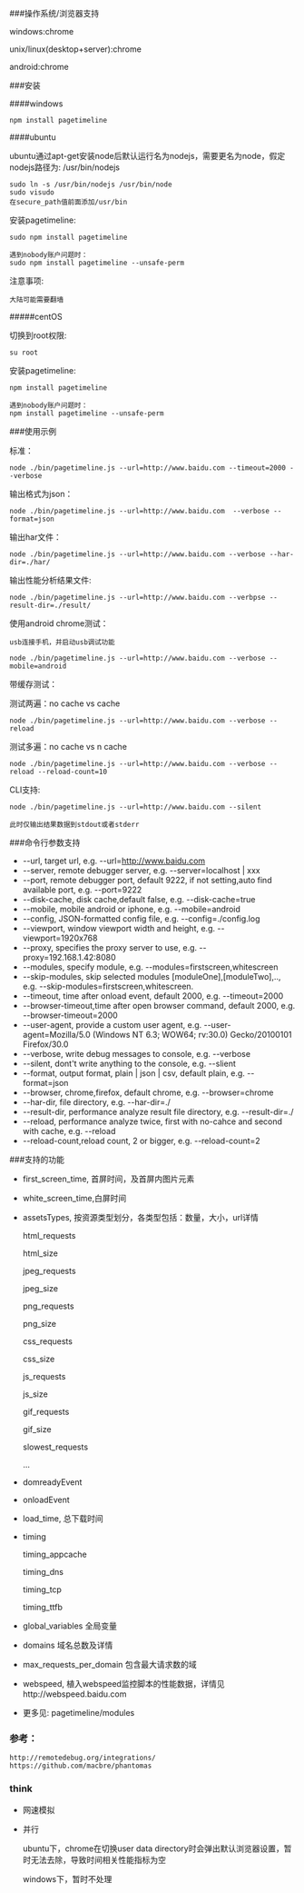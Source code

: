 ###操作系统/浏览器支持

windows:chrome

unix/linux(desktop+server):chrome

android:chrome

###安装

####windows

    npm install pagetimeline
    
####ubuntu

ubuntu通过apt-get安装node后默认运行名为nodejs，需要更名为node，假定nodejs路径为: /usr/bin/nodejs

    sudo ln -s /usr/bin/nodejs /usr/bin/node
    sudo visudo
    在secure_path值前面添加/usr/bin

安装pagetimeline:

    sudo npm install pagetimeline
    
    遇到nobody账户问题时：
    sudo npm install pagetimeline --unsafe-perm

注意事项:

    大陆可能需要翻墙

#####centOS

切换到root权限:

    su root

安装pagetimeline:
    
    npm install pagetimeline
    
    遇到nobody账户问题时：
    npm install pagetimeline --unsafe-perm

###使用示例

标准：

    node ./bin/pagetimeline.js --url=http://www.baidu.com --timeout=2000 --verbose
    
输出格式为json：

    node ./bin/pagetimeline.js --url=http://www.baidu.com  --verbose --format=json
    
输出har文件：

    node ./bin/pagetimeline.js --url=http://www.baidu.com --verbose --har-dir=./har/
    
输出性能分析结果文件:

    node ./bin/pagetimeline.js --url=http://www.baidu.com --verbpse --result-dir=./result/
    
使用android chrome测试：

    usb连接手机，并启动usb调试功能
    
    node ./bin/pagetimeline.js --url=http://www.baidu.com --verbose --mobile=android
    
带缓存测试：

测试两遍：no cache vs cache

    node ./bin/pagetimeline.js --url=http://www.baidu.com --verbose --reload

测试多遍：no cache vs n cache

    node ./bin/pagetimeline.js --url=http://www.baidu.com --verbose --reload --reload-count=10

CLI支持:
    
    node ./bin/pagetimeline.js --url=http://www.baidu.com --silent
    
    此时仅输出结果数据到stdout或者stderr

###命令行参数支持

* --url, target url, e.g. --url=http://www.baidu.com
* --server, remote debugger server, e.g. --server=localhost | xxx
* --port, remote debugger port, default 9222, if not setting,auto find available port, e.g. --port=9222
* --disk-cache, disk cache,default false, e.g. --disk-cache=true
* --mobile, mobile android or iphone, e.g. --mobile=android
* --config, JSON-formatted config file, e.g. --config=./config.log
* --viewport, window viewport width and height, e.g. --viewport=1920x768 
* --proxy, specifies the proxy server to use, e.g. --proxy=192.168.1.42:8080
* --modules, specify module, e.g. --modules=firstscreen,whitescreen
* --skip-modules, skip selected modules [moduleOne],[moduleTwo],.., e.g. --skip-modules=firstscreen,whitescreen.
* --timeout, time after onload event, default 2000, e.g. --timeout=2000
* --browser-timeout,time after open browser command, default 2000, e.g. --browser-timeout=2000
* --user-agent, provide a custom user agent, e.g. --user-agent=Mozilla/5.0 (Windows NT 6.3; WOW64; rv:30.0) Gecko/20100101 Firefox/30.0
* --verbose, write debug messages to console, e.g. --verbose
* --silent, dont\'t write anything to the console, e.g. --slient
* --format, output format, plain | json | csv, default plain, e.g. --format=json
* --browser, chrome,firefox, default chrome, e.g. --browser=chrome
* --har-dir, file directory, e.g. --har-dir=./
* --result-dir, performance analyze result file directory, e.g. --result-dir=./
* --reload, performance analyze twice, first with no-cahce and second with cache, e.g. --reload
* --reload-count,reload count, 2 or bigger, e.g. --reload-count=2


###支持的功能

* first_screen_time, 首屏时间，及首屏内图片元素

* white_screen_time,白屏时间

* assetsTypes, 按资源类型划分，各类型包括：数量，大小，url详情

    html_requests
    
    html_size
    
    jpeg_requests
    
    jpeg_size
    
    png_requests
    
    png_size
    
    css_requests
    
    css_size
    
    js_requests
    
    js_size
    
    gif_requests
    
    gif_size
    
    slowest_requests
    
    ...

* domreadyEvent

* onloadEvent

* load_time, 总下载时间

* timing

    timing_appcache
    
    timing_dns
    
    timing_tcp
    
    timing_ttfb
    
* global_variables 全局变量

* domains 域名总数及详情

* max_requests_per_domain 包含最大请求数的域

* webspeed, 植入webspeed监控脚本的性能数据，详情见http://webspeed.baidu.com

* 更多见: pagetimeline/modules

### 参考：

    http://remotedebug.org/integrations/
    https://github.com/macbre/phantomas

### think

* 网速模拟
* 并行

    ubuntu下，chrome在切换user data directory时会弹出默认浏览器设置，暂时无法去除，导致时间相关性能指标为空
    
    windows下，暂时不处理


